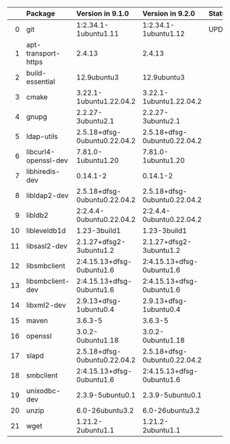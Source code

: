 <!-- markdown-link-check-disable -->

|    | Package              | Version in 9.1.0             | Version in 9.2.0             | Status   |
|---:|:---------------------|:-----------------------------|:-----------------------------|:---------|
|  0 | git                  | 1:2.34.1-1ubuntu1.11         | 1:2.34.1-1ubuntu1.12         | UPDATED  |
|  1 | apt-transport-https  | 2.4.13                       | 2.4.13                       |          |
|  2 | build-essential      | 12.9ubuntu3                  | 12.9ubuntu3                  |          |
|  3 | cmake                | 3.22.1-1ubuntu1.22.04.2      | 3.22.1-1ubuntu1.22.04.2      |          |
|  4 | gnupg                | 2.2.27-3ubuntu2.1            | 2.2.27-3ubuntu2.1            |          |
|  5 | ldap-utils           | 2.5.18+dfsg-0ubuntu0.22.04.2 | 2.5.18+dfsg-0ubuntu0.22.04.2 |          |
|  6 | libcurl4-openssl-dev | 7.81.0-1ubuntu1.20           | 7.81.0-1ubuntu1.20           |          |
|  7 | libhiredis-dev       | 0.14.1-2                     | 0.14.1-2                     |          |
|  8 | libldap2-dev         | 2.5.18+dfsg-0ubuntu0.22.04.2 | 2.5.18+dfsg-0ubuntu0.22.04.2 |          |
|  9 | libldb2              | 2:2.4.4-0ubuntu0.22.04.2     | 2:2.4.4-0ubuntu0.22.04.2     |          |
| 10 | libleveldb1d         | 1.23-3build1                 | 1.23-3build1                 |          |
| 11 | libsasl2-dev         | 2.1.27+dfsg2-3ubuntu1.2      | 2.1.27+dfsg2-3ubuntu1.2      |          |
| 12 | libsmbclient         | 2:4.15.13+dfsg-0ubuntu1.6    | 2:4.15.13+dfsg-0ubuntu1.6    |          |
| 13 | libsmbclient-dev     | 2:4.15.13+dfsg-0ubuntu1.6    | 2:4.15.13+dfsg-0ubuntu1.6    |          |
| 14 | libxml2-dev          | 2.9.13+dfsg-1ubuntu0.4       | 2.9.13+dfsg-1ubuntu0.4       |          |
| 15 | maven                | 3.6.3-5                      | 3.6.3-5                      |          |
| 16 | openssl              | 3.0.2-0ubuntu1.18            | 3.0.2-0ubuntu1.18            |          |
| 17 | slapd                | 2.5.18+dfsg-0ubuntu0.22.04.2 | 2.5.18+dfsg-0ubuntu0.22.04.2 |          |
| 18 | smbclient            | 2:4.15.13+dfsg-0ubuntu1.6    | 2:4.15.13+dfsg-0ubuntu1.6    |          |
| 19 | unixodbc-dev         | 2.3.9-5ubuntu0.1             | 2.3.9-5ubuntu0.1             |          |
| 20 | unzip                | 6.0-26ubuntu3.2              | 6.0-26ubuntu3.2              |          |
| 21 | wget                 | 1.21.2-2ubuntu1.1            | 1.21.2-2ubuntu1.1            |          |